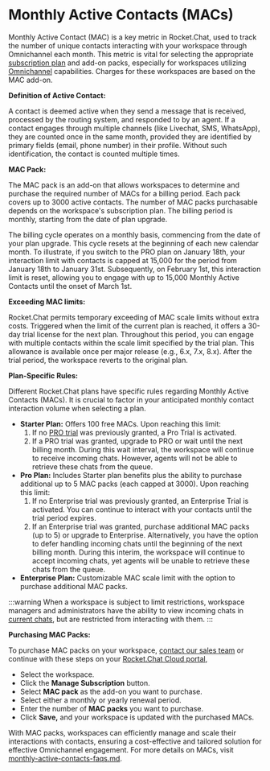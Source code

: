 # Monthly Active Contacts (MACs)

Monthly Active Contact (MAC) is a key metric in Rocket.Chat, used to track the number of unique contacts interacting with your workspace through Omnichannel each month. This metric is vital for selecting the appropriate [subscription plan](../../../readme/our-plans.md) and add-on packs, especially for workspaces utilizing [Omnichannel](../../omnichannel/) capabilities. Charges for these workspaces are based on the MAC add-on.

**Definition of Active Contact:**&#x20;

A contact is deemed active when they send a message that is received, processed by the routing system, and responded to by an agent. If a contact engages through multiple channels (like Livechat, SMS, WhatsApp), they are counted once in the same month, provided they are identified by primary fields (email, phone number) in their profile. Without such identification, the contact is counted multiple times.

**MAC Pack:**

The MAC pack is an add-on that allows workspaces to determine and purchase the required number of MACs for a billing period. Each pack covers up to 3000 active contacts. The number of MAC packs purchasable depends on the workspace's subscription plan. The billing period is monthly, starting from the date of plan upgrade.

The billing cycle operates on a monthly basis, commencing from the date of your plan upgrade. This cycle resets at the beginning of each new calendar month. To illustrate, if you switch to the PRO plan on January 18th, your interaction limit with contacts is capped at 15,000 for the period from January 18th to January 31st. Subsequently, on February 1st, this interaction limit is reset, allowing you to engage with up to 15,000 Monthly Active Contacts until the onset of March 1st.

**Exceeding MAC limits:**

Rocket.Chat permits temporary exceeding of MAC scale limits without extra costs. Triggered when the limit of the current plan is reached, it offers a 30-day trial license for the next plan.  Throughout this period, you can engage with multiple contacts within the scale limit specified by the trial plan. This allowance is available once per major release (e.g., 6.x, 7.x, 8.x). After the trial period, the workspace reverts to the original plan.

**Plan-Specific Rules:**

Different Rocket.Chat plans have specific rules regarding Monthly Active Contacts (MACs). It is crucial to factor in your anticipated monthly contact interaction volume when selecting a plan.

* **Starter Plan:** Offers 100 free MACs. Upon reaching this limit:
  1. If no [PRO trial](../../../setup-and-configure/trials/pro-trial.md) was previously granted, a Pro Trial is activated.
  2. If a PRO trial was granted, upgrade to PRO or wait until the next billing month. During this wait interval, the workspace will continue to receive incoming chats. However, agents will not be able to retrieve these chats from the queue.
* **Pro Plan:** Includes Starter plan benefits plus the ability to purchase additional up to 5 MAC packs (each capped at 3000). Upon reaching this limit:
  1. If no Enterprise trial was previously granted, an Enterprise Trial is activated. You can continue to interact with your contacts until the trial period expires.
  2. If an Enterprise trial was granted, purchase additional MAC packs (up to 5) or upgrade to Enterprise. Alternatively, you have the option to defer handling incoming chats until the beginning of the next billing month. During this interim, the workspace will continue to accept incoming chats, yet agents will be unable to retrieve these chats from the queue.
* **Enterprise Plan:** Customizable MAC scale limit with the option to purchase additional MAC packs.

:::warning
When a workspace is subject to limit restrictions, workspace managers and administrators have the ability to view incoming chats in [current chats](../../omnichannel/current-chats.md), but are restricted from interacting with them.
:::

**Purchasing MAC Packs:**

To purchase MAC packs on your workspace, [contact our sales team](https://www.rocket.chat/sales-contact) or continue with these steps on your [Rocket.Chat Cloud portal](https://cloud.rocket.chat/),

* Select the workspace.
* Click the **Manage Subscription** button.
* Select **MAC pack** as the add-on you want to purchase.
* Select either a monthly or yearly renewal period.
* Enter the number of **MAC packs** you want to purchase.
* Click **Save,** and your workspace is updated with the purchased MACs.

With MAC packs, workspaces can efficiently manage and scale their interactions with contacts, ensuring a cost-effective and tailored solution for effective Omnichannel engagement. For more details on MACs, visit [monthly-active-contacts-faqs.md](../../../resources/frequently-asked-questions/monthly-active-contacts-faqs.md "mention").
